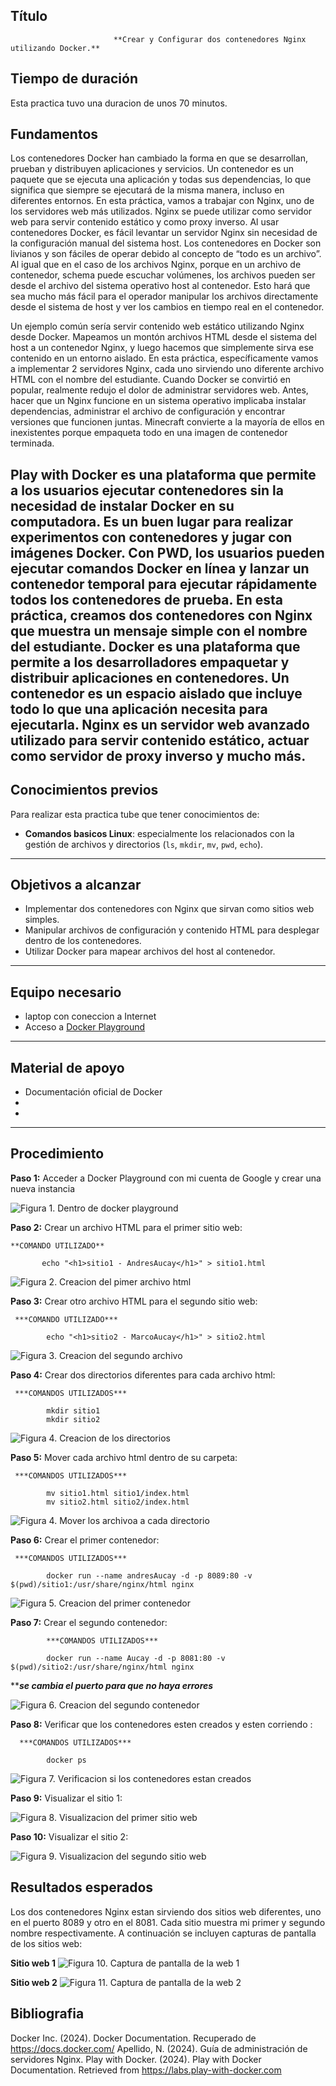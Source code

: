 

## Título
                           **Crear y Configurar dos contenedores Nginx utilizando Docker.**

## Tiempo de duración
Esta practica tuvo una duracion de unos 70 minutos.

## Fundamentos
Los contenedores Docker han cambiado la forma en que se desarrollan, prueban y distribuyen aplicaciones y servicios. Un contenedor es un paquete que se ejecuta una aplicación y todas sus dependencias, lo que significa que siempre se ejecutará de la misma manera, incluso en diferentes entornos. En esta práctica, vamos a trabajar con Nginx, uno de los servidores web más utilizados. Nginx se puede utilizar como servidor web para servir contenido estático y como proxy inverso. Al usar contenedores Docker, es fácil levantar un servidor Nginx sin necesidad de la configuración manual del sistema host. Los contenedores en Docker son livianos y son fáciles de operar debido al concepto de “todo es un archivo”. Al igual que en el caso de los archivos Nginx, porque en un archivo de contenedor, schema puede escuchar volúmenes, los archivos pueden ser desde el archivo del sistema operativo host al contenedor. Esto hará que sea mucho más fácil para el operador manipular los archivos directamente desde el sistema de host y ver los cambios en tiempo real en el contenedor.

Un ejemplo común sería servir contenido web estático utilizando Nginx desde Docker. Mapeamos un montón archivos HTML desde el sistema del host a un contenedor Nginx, y luego hacemos que simplemente sirva ese contenido en un entorno aislado. En esta práctica, específicamente vamos a implementar 2 servidores Nginx, cada uno sirviendo uno diferente archivo HTML con el nombre del estudiante. Cuando Docker se convirtió en popular, realmente redujo el dolor de administrar servidores web. Antes, hacer que un Nginx funcione en un sistema operativo implicaba instalar dependencias, administrar el archivo de configuración y encontrar versiones que funcionen juntas. Minecraft convierte a la mayoría de ellos en inexistentes porque empaqueta todo en una imagen de contenedor terminada.

Play with Docker es una plataforma que permite a los usuarios ejecutar contenedores sin la necesidad de instalar Docker en su computadora. Es un buen lugar para realizar experimentos con contenedores y jugar con imágenes Docker. Con PWD, los usuarios pueden ejecutar comandos Docker en línea y lanzar un contenedor temporal para ejecutar rápidamente todos los contenedores de prueba. En esta práctica, creamos dos contenedores con Nginx que muestra un mensaje simple con el nombre del estudiante. Docker es una plataforma que permite a los desarrolladores empaquetar y distribuir aplicaciones en contenedores. Un contenedor es un espacio aislado que incluye todo lo que una aplicación necesita para ejecutarla. Nginx es un servidor web avanzado utilizado para servir contenido estático, actuar como servidor de proxy inverso y mucho más.
---

## Conocimientos previos
Para realizar esta practica tube que tener conocimientos de:

- **Comandos basicos Linux**: especialmente los relacionados con la gestión de archivos y directorios (`ls`, `mkdir`, `mv`, `pwd`, `echo`).


---

##  Objetivos a alcanzar
- Implementar dos contenedores con Nginx que sirvan como sitios web simples.
- Manipular archivos de configuración y contenido HTML para desplegar dentro de los contenedores.
- Utilizar Docker para mapear archivos del host al contenedor.

---

## Equipo necesario
- laptop con coneccion a Internet
- Acceso a [Docker Playground](https://labs.play-with-docker.com/)


---

## Material de apoyo
- Documentación oficial de Docker 
- 
- 

---

## Procedimiento

**Paso 1:** Acceder a Docker Playground con mi cuenta de Google y crear una nueva instancia 
                                                                                             
![Figura 1.  Dentro de docker playground](image.png)

**Paso 2:** Crear un archivo HTML para el primer sitio web:

    **COMANDO UTILIZADO**

           echo "<h1>sitio1 - AndresAucay</h1>" > sitio1.html

![Figura 2.  Creacion del pimer archivo html](html1.png)
                                                                                             

**Paso 3:** Crear otro archivo HTML para el segundo sitio web:      

     ***COMANDO UTILIZADO***

            echo "<h1>sitio2 - MarcoAucay</h1>" > sitio2.html

![Figura 3.  Creacion del segundo archivo ](html2.png)
                                                                                             

**Paso 4:** Crear dos directorios diferentes para cada archivo html:

     ***COMANDOS UTILIZADOS***
           
            mkdir sitio1
            mkdir sitio2


![Figura 4.  Creacion de los directorios](directoriosDiferentes.png)
                                                                                                         


**Paso 5:** Mover cada archivo html dentro de su carpeta:

     ***COMANDOS UTILIZADOS***

            mv sitio1.html sitio1/index.html
            mv sitio2.html sitio2/index.html

![Figura 4.  Mover los archivoa a cada directorio](directoriosDiferentes.png)
                                                                                             

**Paso 6:** Crear el primer contenedor:
 
     ***COMANDOS UTILIZADOS***

            docker run --name andresAucay -d -p 8089:80 -v $(pwd)/sitio1:/usr/share/nginx/html nginx

![Figura 5.  Creacion del primer contenedor ](contenedor1.png)


**Paso 7:** Crear el segundo contenedor:

            ***COMANDOS UTILIZADOS***

            docker run --name Aucay -d -p 8081:80 -v $(pwd)/sitio2:/usr/share/nginx/html nginx

*******se cambia el puerto para que no haya errores*****

![Figura 6.  Creacion del segundo contenedor ](contenedor2.png)
                                                                                              

**Paso 8:** Verificar que los contenedores esten creados y esten corriendo :

      ***COMANDOS UTILIZADOS***

            docker ps

![ Figura 7. Verificacion si los contenedores estan creados](verificacion.png)
                                                                                             

**Paso 9:** Visualizar el sitio 1:

![Figura 8.  Visualizacion del primer sitio web](sitio1.png)
                                                                                             

**Paso 10:** Visualizar el sitio 2:


![Figura 9. Visualizacion del segundo sitio web](sitio2.png)



## Resultados esperados 

Los dos contenedores Nginx estan sirviendo dos sitios web diferentes, uno en el puerto 8089 y otro en el 8081. Cada sitio muestra mi primer y segundo nombre respectivamente. A continuación se incluyen capturas de pantalla de los sitios web:

**Sitio web 1**
   ![Figura 10. Captura de pantalla de la web 1](web1.png)


**Sitio web 2**
        ![Figura 11. Captura de pantalla de la web 2](web2.png)


## Bibliografia 
   Docker Inc. (2024). Docker Documentation. Recuperado de https://docs.docker.com/
   Apellido, N. (2024). Guía de administración de servidores Nginx.
   Play with Docker. (2024). Play with Docker Documentation. Retrieved from https://labs.play-with-docker.com